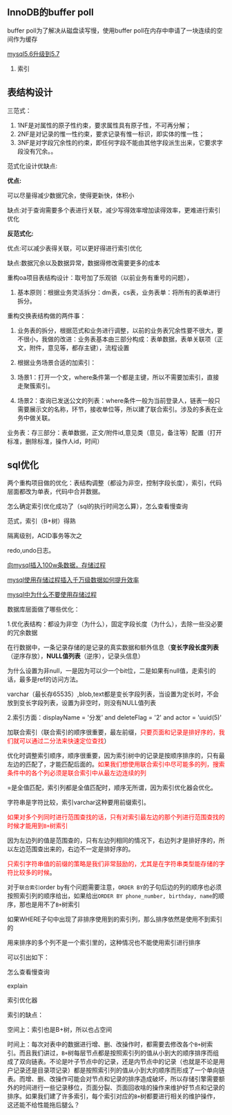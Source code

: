 

## InnoDB的buffer poll

buffer poll为了解决从磁盘读写慢，使用buffer poll在内存中申请了一块连续的空间作为缓存



[mysql5.6升级到5.7](https://blog.csdn.net/u010010725/article/details/70170231)

1. 索引

## 表结构设计

三范式：

1.  1NF是对属性的原子性约束，要求属性具有原子性，不可再分解； 
2.  2NF是对记录的惟一性约束，要求记录有惟一标识，即实体的惟一性； 
3.  3NF是对字段冗余性的约束，即任何字段不能由其他字段派生出来，它要求字段没有冗余。。 

范式化设计优缺点:

**优点:**

可以尽量得减少数据冗余，使得更新快，体积小

缺点:对于查询需要多个表进行关联，减少写得效率增加读得效率，更难进行索引优化

**反范式化:**

优点:可以减少表得关联，可以更好得进行索引优化

缺点:数据冗余以及数据异常，数据得修改需要更多的成本

重构oa项目表结构设计：取号加了乐观锁（以前业务有重号的问题），

1. 基本原则：根据业务灵活拆分：dm表，cs表，业务表单：将所有的表单进行拆分。

重构交换表结构做的两件事：

1. 业务表的拆分，根据范式和业务进行调整，以前的业务表冗余性要不很大，要不很小，我做的改进：业务表基本由三部分构成：表单数据，表单关联项（正文，附件，意见等，都存主键），流程设置

2. 根据业务场景合适的加索引：

1. 场景1：打开一个文，where条件第一个都是主键，所以不需要加索引，直接走聚簇索引。
2. 场景2：查询已发送公文的列表：where条件一般为当前登录人，链表一般只需要展示文的名称，环节，接收单位等，所以建了联合索引。涉及的多表在业务中做关联。

业务表：存三部分：表单数据，正文/附件id,意见类（意见，备注等）配置（打开标准，删除标准，操作人id，时间）


## sql优化

两个重构项目做的优化：表结构调整（都设为非空，控制字段长度），索引，代码层面都改为单表，代码中合并数据。

怎么确定索引优化成功了（sql的执行时间怎么算），怎么查看慢查询

范式，索引（B+树）得熟

隔离级别，ACID事务等次之

redo,undo日志。

[ 向mysql插入100w条数据，存储过程 ](https://cloud.tencent.com/developer/article/1534007)

[mysql使用存储过程插入千万级数据如何提升效率](https://blog.csdn.net/youcheng_ge/article/details/77728189)

[mysql中为什么不要使用存储过程](https://blog.csdn.net/aoerqileng/article/details/79731713)

数据库层面做了哪些优化：

1.优化表结构：都设为非空（为什么），固定字段长度（为什么），去除一些没必要的冗余数据

在行数据中，一条记录存储的是记录的真实数据和额外信息（**变长字段长度列表**（逆序存放），**NULL值列表**（逆序），记录头信息）

为什么设置为非null，一是因为可以少一个bit位，二是如果有null值，走索引的话，最多是ref的访问方法。

varchar（最长存65535）,blob,text都是变长字段列表，当设置为定长时，不会放到变长字段列表，设置为非空时，则没有NULL值列表

2.索引方面：displayName = '分发' and deleteFlag = '2' and actor = 'uuid(5)'

加联合索引（联合索引的顺序很重要，最左前缀，<span style="color:red">只要页面和记录是排好序的，我们就可以通过二分法来快速定位查找</span>）

优化时调整索引顺序，顺序很重要，因为索引树中的记录是按顺序排序的，只有最左边的匹配了，才能匹配后面的。<span style="color:red">如果我们想使用联合索引中尽可能多的列，搜索条件中的各个列必须是联合索引中从最左边连续的列</span>

=是全值匹配，索引列都是全值匹配时，顺序无所谓，因为索引优化器会优化。

字符串是字符比较，索引varchar这种要用前缀索引。

<span style="color:red">如果对多个列同时进行范围查找的话，只有对索引最左边的那个列进行范围查找的时候才能用到`B+`树索引</span>

因为左边列的值是范围查的，只有左边列相同的情况下，右边列才是排好序的，所以左边范围查出来的，右边不一定是排好序的。

<span style="color:red">只索引字符串值的前缀的策略是我们非常鼓励的，尤其是在字符串类型能存储的字符比较多的时候</span>。

对于`联合索引`order by有个问题需要注意，`ORDER BY`的子句后边的列的顺序也必须按照索引列的顺序给出，如果给出`ORDER BY phone_number, birthday, name`的顺序，那也是用不了`B+`树索引

如果WHERE子句中出现了非排序使用到的索引列，那么排序依然是使用不到索引的

用来排序的多个列不是一个索引里的，这种情况也不能使用索引进行排序

可以引出如下：

怎么查看慢查询

explain

索引优化器

索引的缺点：

空间上：索引也是B+树，所以也占空间

时间上：每次对表中的数据进行增、删、改操作时，都需要去修改各个`B+`树索引。而且我们讲过，`B+`树每层节点都是按照索引列的值从小到大的顺序排序而组成了双向链表。不论是叶子节点中的记录，还是内节点中的记录（也就是不论是用户记录还是目录项记录）都是按照索引列的值从小到大的顺序而形成了一个单向链表。而增、删、改操作可能会对节点和记录的排序造成破坏，所以存储引擎需要额外的时间进行一些记录移位，页面分裂、页面回收啥的操作来维护好节点和记录的排序。如果我们建了许多索引，每个索引对应的`B+`树都要进行相关的维护操作，这还能不给性能拖后腿么？



